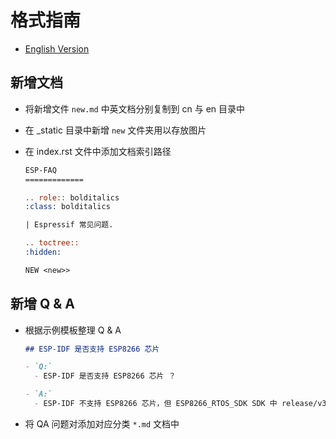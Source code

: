# 格式指南

* [English Version](./README.md)

## 新增文档

* 将新增文件 `new.md` 中英文档分别复制到 cn 与 en 目录中
* 在 _static 目录中新增 `new` 文件夹用以存放图片
* 在 index.rst 文件中添加文档索引路径

  ``` rst
  ESP-FAQ
  =============

  .. role:: bolditalics
  :class: bolditalics

  | Espressif 常见问题.

  .. toctree::
  :hidden:

  NEW <new>>
  ```

## 新增 Q & A

* 根据示例模板整理 Q & A

  ``` Markdown
  ## ESP-IDF 是否支持 ESP8266 芯片

  - `Q:`
    - ESP-IDF 是否支持 ESP8266 芯片 ？

  - `A:`
    - ESP-IDF 不支持 ESP8266 芯片，但 ESP8266_RTOS_SDK SDK 中 release/v3.0 以后的版已更换为 ESP-IDF 风格，部分组件已经兼容支持。
    ```

* 将 QA 问题对添加对应分类 `*.md` 文档中
